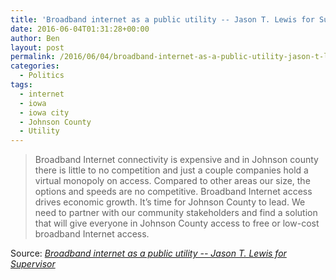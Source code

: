 ```yaml
---
title: 'Broadband internet as a public utility -- Jason T. Lewis for Supervisor'
date: 2016-06-04T01:31:28+00:00
author: Ben
layout: post
permalink: /2016/06/04/broadband-internet-as-a-public-utility-jason-t-lewis-for-supervisor/
categories:
  - Politics
tags:
  - internet
  - iowa
  - iowa city
  - Johnson County
  - Utility
---
```

> Broadband Internet connectivity is expensive and in Johnson county there is little to no competition and just a couple companies hold a virtual monopoly on access. Compared to other areas our size, the options and speeds are no competitive. Broadband Internet access drives economic growth. It’s time for Johnson County to lead. We need to partner with our community stakeholders and find a solution that will give everyone in Johnson County access to free or low-cost broadband Internet access.

Source: _[Broadband internet as a public utility -- Jason T. Lewis for Supervisor](http://lewisforsupervisor.com/the-issues/broadband-internet-public-utility)_